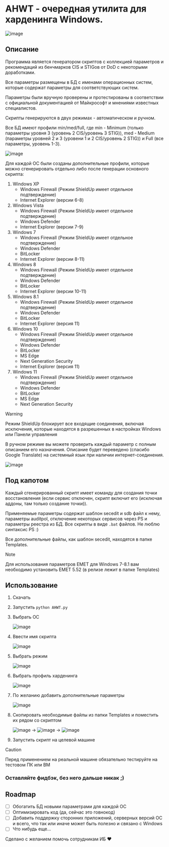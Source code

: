 # AHWT - очередная утилита для харденинга Windows.
![image](https://github.com/n0rthl1ght/ahwt/assets/92512883/f60dd952-296c-4574-9129-88e59e66e352)

## Описание
Программа является генератором скриптов с коллекцией параметров и рекомендаций из бенчмарков CIS и STIGов от DoD с некоторыми доработками.

Все параметры размещены в БД с именами операционных систем, которые содержат параметры для соответствующих систем.

Параметры были вручную проверены и протестированы в соответствии с официальной документацией от Майкрософт и мнениями известных специалистов.

Скрипты генерируются в двух режимах - автоматическом и ручном.

Все БД имеют профили min/med/full, где min - Minimum (только параметры уровня 3 (уровень 2 CIS/уровень 3 STIG)), med - Medium (параметры уровней 2 и 3 (уровени 1 и 2 CIS/уровень 2 STIG)) и Full (все параметры, уровень 1-3).

![image](https://github.com/n0rthl1ght/ahwt/assets/92512883/406eca52-b9d1-44e3-854b-f1e24e037ee6)

Для каждой ОС были созданы дополнительные профили, которые можно сгенерировать отдельно либо после генерации основного скрипта:
1. Windows XP
   - Windows Firewall (Режим ShieldUp имеет отдельное подтверждение)
   - Internet Explorer (версии 6-8)
2. Windows Vista
   - Windows Firewall (Режим ShieldUp имеет отдельное подтверждение)
   - Windows Defender
   - Internet Explorer (версии 7-9)
3. Windows 7
   - Windows Firewall (Режим ShieldUp имеет отдельное подтверждение)
   - Windows Defender
   - BitLocker
   - Internet Explorer (версии 8-11)
4. Windows 8
   - Windows Firewall (Режим ShieldUp имеет отдельное подтверждение)
   - Windows Defender
   - BitLocker
   - Internet Explorer (версии 10-11)
5. Windows 8.1
   - Windows Firewall (Режим ShieldUp имеет отдельное подтверждение)
   - Windows Defender
   - BitLocker
   - Internet Explorer (версия 11)
6. Windows 10
   - Windows Firewall (Режим ShieldUp имеет отдельное подтверждение)
   - Windows Defender
   - BitLocker
   - MS Edge
   - Next Generation Security
   - Internet Explorer (версия 11)
7. Windows 11
   - Windows Firewall (Режим ShieldUp имеет отдельное подтверждение)
   - Windows Defender
   - BitLocker
   - MS Edge
   - Next Generation Security

> [!WARNING]
> Режим ShieldUp блокирует все входящие соединения, включая исключения, которые находятся в разрешенных в настройках Windows или Панели управления

В ручном режиме вы можете проверить каждый параметр с полным описанием его назначения. Описание будет переведено (спасибо Google Translate) на системный язык при наличии интернет-соединения.

![image](https://github.com/n0rthl1ght/ahwt/assets/92512883/f7be2112-60d7-44e7-b597-bb5cb690455e)

## Под капотом

Каждый сгенерированный скрипт имеет команду для создания точки восстановления (если сервис отключен, скрипт включит его (исключая аддоны, там только создание точки)).

Применяемые параметры содержат шаблон secedit и sdb файл к нему, параметры auditpol, отключение некоторых сервисов через PS и параметры реестра из БД. 
Все скрипты в виде ```.bat``` файлов. Не люблю синтаксис PS :)

Все дополнительные файлы, как шаблон secedit, находятся в папке Templates.

> [!NOTE]
> Для использования параметров EMET для Windows 7-8.1 вам необходимо установить EMET 5.52 (в релизе лежит в папке Templates)

## Использование

1. Скачать
2. Запустить ```python AHWT.py```
3. Выбрать ОС
   
   ![image](https://github.com/n0rthl1ght/ahwt/assets/92512883/9944050a-6efb-4bb1-a845-eed1859c4604)

4. Ввести имя скрипта

   ![image](https://github.com/n0rthl1ght/ahwt/assets/92512883/6ef6f64f-d7ff-4c9c-a802-3e988e1ac7ec)

5. Выбрать режим
   
   ![image](https://github.com/n0rthl1ght/ahwt/assets/92512883/51373b37-c385-40e5-adea-a66be9443935)

6. Выбрать профиль харденинга

   ![image](https://github.com/n0rthl1ght/ahwt/assets/92512883/cf7d3cea-a8e2-4c85-8962-d7ff3fc8209d)

7. По желанию добавить дополнительные параметры

   ![image](https://github.com/n0rthl1ght/ahwt/assets/92512883/429dd5a9-2388-4d16-a4e6-fc35f71a50e6)

8. Скопировать необходимые файлы из папки Templates и поместить их рядом со скриптом

    ![image](https://github.com/n0rthl1ght/ahwt/assets/92512883/531edd63-58b0-489f-9a87-12ed33c08e81) -> ![image](https://github.com/n0rthl1ght/ahwt/assets/92512883/3cbdaf57-74c3-4236-9abf-cb9feaf837f1) -> ![image](https://github.com/n0rthl1ght/ahwt/assets/92512883/b1c0e6dc-6942-4bc4-b779-1988c6824f16)

9. Запустить скрипт на целевой машине

> [!CAUTION]
> Перед применением на реальной машине обязательно тестируйте на тестовом ПК или ВМ

### Оставляйте фидбэк, без него дальше никак ;)

## Roadmap
- [ ] Обогатить БД новыми параметрами для каждой ОС
- [ ] Оптимизировать код (да, сейчас это говнокод)
- [ ] Добавить поддержку сторонних приложений, серверных версий ОС и всего, что так или иначе может быть полезно и связано с Windows
- [ ] Что нибудь еще...

Сделано с желанием помочь сотрудникам ИБ ❤️
